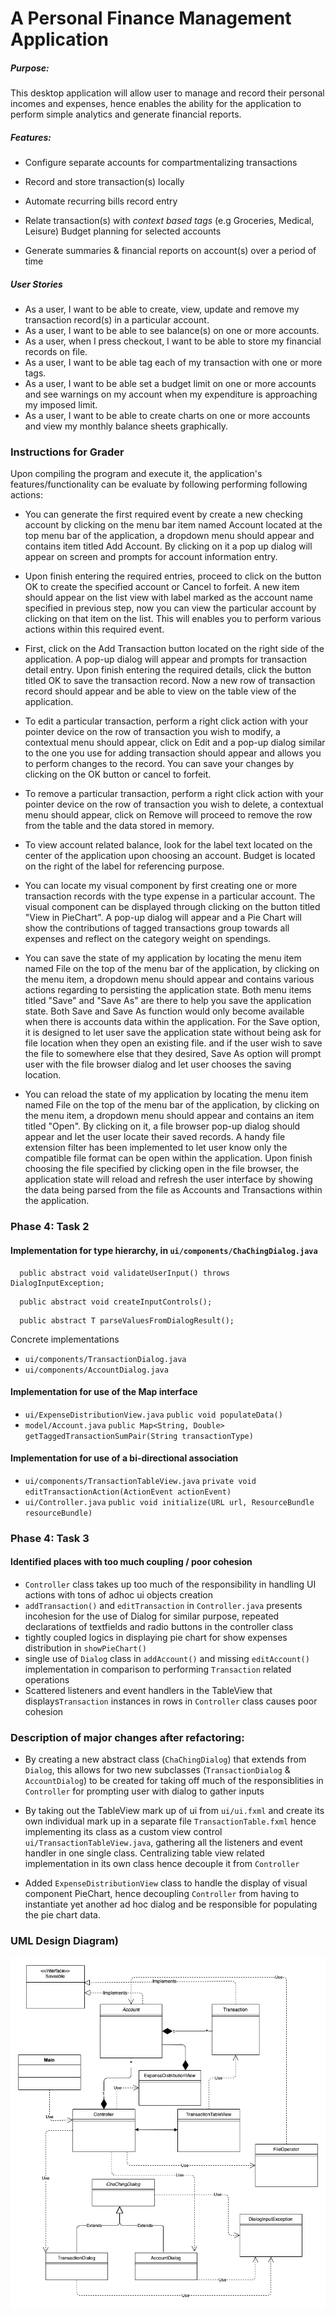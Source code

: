 # A Personal Finance Management Application

##### Purpose:
This desktop application will allow user to manage and record their personal incomes and expenses, hence enables the ability for the application to perform simple analytics and generate financial reports.

##### Features:

- Configure separate accounts for compartmentalizing
transactions

- Record and store transaction(s) locally
- Automate recurring bills record entry
- Relate transaction(s) with *context based tags*
(e.g Groceries, Medical, Leisure)
Budget planning for selected accounts
- Generate summaries & financial reports on
 account(s) over a period of time

##### User Stories

- As a user, I want to be able to create,
 view, update and remove my transaction record(s)
 in a particular account.
- As a user, I want to be able to see balance(s)
 on one or more accounts.
- As a user, when I press checkout, I want to be able
to store my financial records on file.
- As a user, I want to be able tag each
of my transaction with one or more tags.
- As a user, I want to be able set a budget
 limit on one or more accounts and see
 warnings on my account when my expenditure
 is approaching my imposed limit.
- As a user, I want to be able to create charts
 on one or more accounts and view my monthly balance sheets graphically.

### Instructions for Grader

  Upon compiling the program and execute it, the application's features/functionality can be evaluate by following performing following actions:

  - You can generate the first required event by create a new checking account by clicking on the menu bar item named Account located at the top menu bar of the application, a dropdown menu should appear and contains item titled Add Account. By clicking on it a pop up dialog will appear on screen and prompts for account information entry.

  - Upon finish entering the required entries, proceed to click on the button OK to create the specified account or Cancel to forfeit. A new item should appear on the list view with label marked as the account name specified in previous step, now you can view the particular account by clicking on that item on the list. This
  will enables you to perform various actions within this required event.

  - First, click on the Add Transaction button located on the right side of the application. A pop-up dialog will appear and prompts for transaction detail entry. Upon finish entering the required details, click the button titled OK to save the transaction record. Now a new row of transaction record should appear and be able to view on the table view of the application.

  - To edit a particular transaction, perform a right click action with your pointer device on the row of transaction you wish to modify, a contextual menu should appear, click on Edit and a pop-up dialog similar to the one you use for adding transaction should appear and allows you to perform changes to the record. You can save your changes by clicking on the OK button or cancel to forfeit.

  - To remove a particular transaction, perform a right click action with your pointer device on the row of transaction you wish to delete, a contextual menu should appear, click on Remove will proceed to remove the row from the table and the data stored in memory.

  - To view account related balance, look for the label text located on the center of the application upon choosing an account. Budget is located on the right of the label for referencing purpose.

  - You can locate my visual component by first creating one or more transaction records with the type expense in a particular account. The visual component can be displayed through clicking on the button titled "View in PieChart". A pop-up dialog will appear and a Pie Chart will show the contributions of tagged transactions group towards all expenses and reflect on the category weight on spendings.

  - You can save the state of my application by locating the menu item named File on the top of the menu bar of the application, by clicking on the menu item, a dropdown menu should appear and contains various actions regarding to  persisting the application state. Both menu items titled "Save" and "Save As" are there to help you save the application state. Both Save and Save As function would only become available when there is accounts data within the application. For the Save option, it is designed to let user save the application state without being ask for file location when they open an existing file. and if the user wish to save the file to somewhere else that they desired, Save As option will prompt user with the file browser dialog and let user chooses the saving location.

  - You can reload the state of my application by locating the menu item named File on the top of the menu bar of the application, by clicking on the menu item, a dropdown menu should appear and contains an item titled "Open".
  By clicking on it, a file browser pop-up dialog should appear and let the user locate their saved records. A handy file extension filter has been implemented to let user know only the compatible file format can be open within the application. Upon finish choosing the file specified by clicking open in the file browser, the application state will reload and refresh the user interface by showing the data being parsed from the file as Accounts and Transactions within the application.


### Phase 4: Task 2

#### Implementation for **type hierarchy**, in `ui/components/ChaChingDialog.java` 
  ```
    public abstract void validateUserInput() throws DialogInputException;
  ```
  ```
    public abstract void createInputControls();
  ```
  ```
    public abstract T parseValuesFromDialogResult();
  ```
  Concrete implementations
  - `ui/components/TransactionDialog.java`
  - `ui/components/AccountDialog.java`

#### Implementation for **use of the Map interface**
  - `ui/ExpenseDistributionView.java`
  `public void populateData()`
  - `model/Account.java`
  `public Map<String, Double> getTaggedTransactionSumPair(String transactionType)`

#### Implementation for **use of a bi-directional association**

  - `ui/components/TransactionTableView.java`
  `private void editTransactionAction(ActionEvent actionEvent)`
  - `ui/Controller.java`
  `public void initialize(URL url, ResourceBundle resourceBundle)`

### Phase 4: Task 3

#### Identified places with too much coupling / poor cohesion
- `Controller` class takes up too much of the responsibility in handling UI actions with tons of adhoc ui objects creation
- `addTransaction()` and `editTransaction` in `Controller.java` presents incohesion for the use of Dialog for similar purpose, repeated declarations of textfields and radio buttons in the controller class
- tightly coupled logics in displaying pie chart for show expenses distribution in `showPieChart()`
- single use of `Dialog` class in `addAccount()` and missing `editAccount()` implementation in comparison to performing `Transaction` related operations
- Scattered listeners and event handlers in the TableView that displays`Transaction` instances in rows in `Controller` class causes poor cohesion

### Description of major changes after refactoring:

- By creating a new abstract class (`ChaChingDialog`) that extends from `Dialog`, this allows for two new subclasses (`TransactionDialog` & `AccountDialog`) to be created for taking off much of the responsiblities in `Controller` for prompting user with dialog to gather inputs

- By taking out the TableView mark up of ui from `ui/ui.fxml` and create its own individual mark up in a separate file `TransactionTable.fxml` hence implementing its class as a custom view control `ui/TransactionTableView.java`, gathering all the listeners and event handler in one single class. Centralizing table view related implementation in its own class hence decouple it from `Controller`

- Added `ExpenseDistributionView` class to handle the display of visual component PieChart, hence decoupling `Controller` from having to instantiate yet another ad hoc dialog and be responsible for populating the pie chart data. 

### UML Design Diagram)


![UML Design Diagram](https://raw.githubusercontent.com/Mashiat31/Project-ChaChing/master/UML_Design_Diagram.png)

